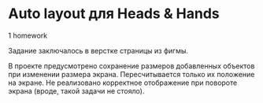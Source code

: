 # Auto layout для Heads & Hands
1 homework

Задание заключалось в верстке страницы из фигмы.

В проекте предусмотрено сохранение размеров добавленных объектов при изменении размера экрана. Пересчитывается только их положение на экране. Не реализовано корректное отображение при повороте экрана (вроде, такой задачи не стояло).
